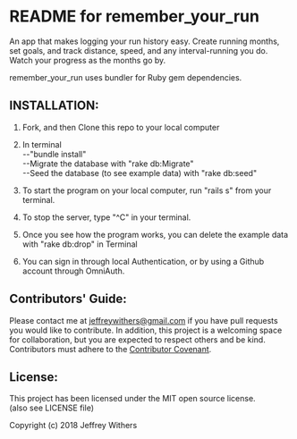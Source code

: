 # README for remember_your_run

An app that makes logging your run history easy.
Create running months, set goals, and track distance, speed, and any interval-running you do.
Watch your progress as the months go by.

remember_your_run uses bundler for Ruby gem dependencies.

## INSTALLATION:  
1) Fork, and then Clone this repo to your local computer  
2) In terminal  
    --"bundle install"  
    --Migrate the database with "rake db:Migrate"  
    --Seed the database (to see example data) with "rake db:seed"
3) To start the program on your local computer, run "rails s" from your terminal.
4) To stop the server, type "^C" in your terminal.
5) Once you see how the program works, you can delete the example data with "rake db:drop" in Terminal  

6) You can sign in through local Authentication, or by using a Github account through OmniAuth.  

## Contributors' Guide:  
Please contact me at jeffreywithers@gmail.com if you have pull requests you would like to contribute.
In addition, this project is a welcoming space for collaboration, but you are expected to respect others and be kind. Contributors must adhere to the [Contributor Covenant](https://www.contributor-covenant.org/).

## License:
This project has been licensed under the MIT open source license.  
          (also see LICENSE file)  

Copyright (c) 2018 Jeffrey Withers
